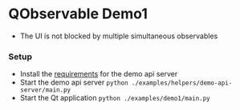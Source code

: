 # QObservable Demo1

- The UI is not blocked by multiple simultaneous observables

### Setup

- Install the [requirements](../helpers/demo-api-server/requirements.txt) for the demo api server
- Start the demo api server `python ./examples/helpers/demo-api-server/main.py`
- Start the Qt application `python ./examples/demo1/main.py`